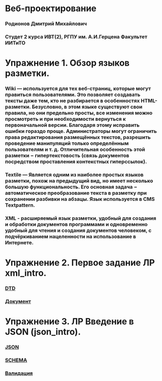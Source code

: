 # Веб-проектирование

### Родионов Дмитрий Михайлович
### Студет 2 курса ИВТ(2), РГПУ им. А.И.Герцена Факультет ИИТиТО

# Упражнение 1. Обзор языков разметки.

### Wiki — используется для тех веб-страниц, которые могут правиться пользователями. Это позволяет создавать тексты даже тем, кто не разбирается в особенностях HTML-разметки. Безусловно, в этом языке существуют свои правила, но они предельно просты, все изменения можно просмотреть и при необходимости вернуться к первоначальной версии. Благодаря этому исправить ошибки гораздо проще. Администраторы могут ограничить права редактирования размещённых текстов, разрешить проведение манипуляций только определённым пользователям и т. д. Отличительная особенность этой разметки − гипертекстовость (связь документов посредством проставления контекстных гиперссылок).

### Textile — Является одним из наиболее простых языков разметки, похож на предыдущий вид, но имеет несколько большую функциональность. Его основная задача − автоматическое преобразование текста в разметку при сохранении разбивки на абзацы. Язык используется в CMS Textpattern.

### XML - расширяемый язык разметки, удобный для создания и обработки документов программами и одновременно удобный для чтения и создания документов человеком, с подчёркиванием нацеленности на использование в Интернете.

# Упражнение 2. Первое задание ЛР xml_intro.  
### [DTD](https://kodaktor.ru/j/dtd_b670f)
### [Документ](https://kodaktor.ru/x/b2fa00e)

# Упражнение 3. ЛР Введение в JSON (json_intro).  
### [JSON](https://kodaktor.ru/j/newjson_b7bf0)  
### [SCHEMA](https://kodaktor.ru/j/57cdab0)  
### [Валидация](https://www.jsonschemavalidator.net/s/0G5n37Wp)
